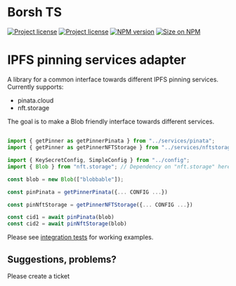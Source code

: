# Borsh TS 
[![Project license](https://img.shields.io/badge/license-Apache2.0-blue.svg)](https://opensource.org/licenses/Apache-2.0)
[![Project license](https://img.shields.io/badge/license-MIT-blue.svg)](https://opensource.org/licenses/MIT)
[![NPM version](https://img.shields.io/npm/v/@s2g/ipfs-pinning-adapter.svg?style=flat-square)](https://npmjs.com/@s2g/ipfs-pinning-adapter)
[![Size on NPM](https://img.shields.io/bundlephobia/minzip/@s2g/ipfs-pinning-adapter.svg?style=flat-square)](https://npmjs.com/@s2g/ipfs-pinning-adapter)

# IPFS pinning services adapter
A library for a common interface towards different IPFS pinning services. 
Currently supports: 
* pinata.cloud
* nft.storage

The goal is to make a Blob friendly interface towards different services.
## 
```typescript
import { getPinner as getPinnerPinata } from "../services/pinata";
import { getPinner as getPinnerNFTStorage } from "../services/nftstorage";

import { KeySecretConfig, SimpleConfig } from "../config";
import { Blob } from "nft.storage"; // Dependency on "nft.storage" here, but this just to get a moch Blob for Node

const blob = new Blob(["blobbable"]);

const pinPinata = getPinnerPinata({... CONFIG ...})

const pinNftStorage = getPinnerNFTStorage({... CONFIG ...})

const cid1 = await pinPinata(blob)
const cid2 = await pinNftStorage(blob)
```

Please see [integration tests](src/__tests__/index.integration.test.ts) for working examples.

## Suggestions, problems?
Please create a ticket
